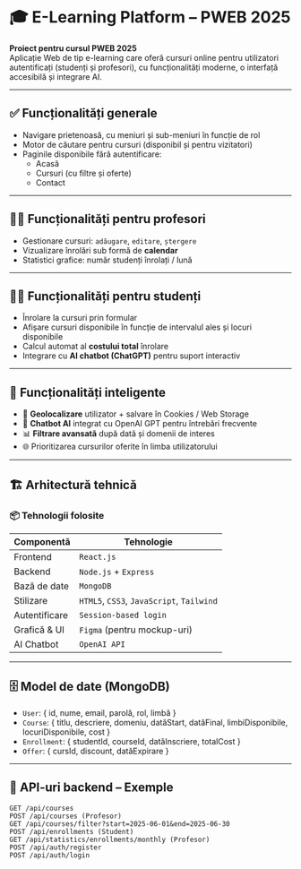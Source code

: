 # 🎓 E-Learning Platform – PWEB 2025

**Proiect pentru cursul PWEB 2025**  
Aplicație Web de tip e-learning care oferă cursuri online pentru utilizatori autentificați (studenți și profesori), cu funcționalități moderne, o interfață accesibilă și integrare AI.

---

## ✅ Funcționalități generale

- Navigare prietenoasă, cu meniuri și sub-meniuri în funcție de rol
- Motor de căutare pentru cursuri (disponibil și pentru vizitatori)
- Paginile disponibile fără autentificare:
  - Acasă
  - Cursuri (cu filtre și oferte)
  - Contact

---

## 👩‍🏫 Funcționalități pentru profesori

- Gestionare cursuri: `adăugare`, `editare`, `ștergere`
- Vizualizare înrolări sub formă de **calendar**
- Statistici grafice: număr studenți înrolați / lună

---

## 🧑‍🎓 Funcționalități pentru studenți

- Înrolare la cursuri prin formular
- Afișare cursuri disponibile în funcție de intervalul ales și locuri disponibile
- Calcul automat al **costului total** înrolare
- Integrare cu **AI chatbot (ChatGPT)** pentru suport interactiv

---

## 🧠 Funcționalități inteligente

- 🧭 **Geolocalizare** utilizator + salvare în Cookies / Web Storage
- 🧠 **Chatbot AI** integrat cu OpenAI GPT pentru întrebări frecvente
- 📊 **Filtrare avansată** după dată și domenii de interes
- 🌐 Prioritizarea cursurilor oferite în limba utilizatorului

---

## 🏗️ Arhitectură tehnică

### 📦 Tehnologii folosite

| Componentă       | Tehnologie       |
|------------------|------------------|
| Frontend         | `React.js`       |
| Backend          | `Node.js` + `Express` |
| Bază de date     | `MongoDB`        |
| Stilizare        | `HTML5`, `CSS3`, `JavaScript`, `Tailwind` |
| Autentificare    | `Session-based login` |
| Grafică & UI     | `Figma` (pentru mockup-uri) |
| AI Chatbot       | `OpenAI API`     |

---

## 🗄️ Model de date (MongoDB)

- `User`: { id, nume, email, parolă, rol, limbă }
- `Course`: { titlu, descriere, domeniu, datăStart, datăFinal, limbiDisponibile, locuriDisponibile, cost }
- `Enrollment`: { studentId, courseId, datăInscriere, totalCost }
- `Offer`: { cursId, discount, datăExpirare }

---

## 🔌 API-uri backend – Exemple

```http
GET /api/courses
POST /api/courses (Profesor)
GET /api/courses/filter?start=2025-06-01&end=2025-06-30
POST /api/enrollments (Student)
GET /api/statistics/enrollments/monthly (Profesor)
POST /api/auth/register
POST /api/auth/login
